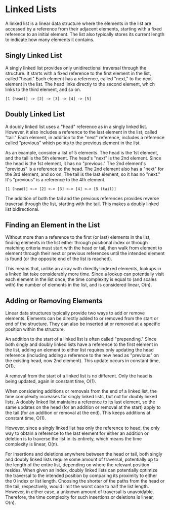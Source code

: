 # Linked Lists

A linked list is a linear data structure where the elements in the list are accessed by a reference
from their adjacent elements, starting with a fixed reference to an initial element. The list also
typically stores its current length to indicate how many elements it contains.

## Singly Linked List

A singly linked list provides only unidirectional traversal through the structure. It starts with a
fixed reference to the first element in the list, called "head." Each element has a reference,
called "next," to the next element in the list. The head links directly to the second element, which
links to the third element, and so on.

```
[1 (head)] -> [2] -> [3] -> [4] -> [5]
```

## Doubly Linked List

A doubly linked list uses a "head" reference as in a singly linked list. However, it also includes a
reference to the last element in the list, called "tail." Each element, in addition to the "next"
reference, includes a reference called "previous" which points to the previous element in the list.

As an example, consider a list of 5 elements. The head is the 1st element, and the tail is the 5th
element. The head's "next" is the 2nd element. Since the head is the 1st element, it has no
"previous." The 2nd element's "previous" is a reference to the head. The 2nd element also has a
"next" for the 3rd element, and so on. The tail is the last element, so it has no "next." It's
"previous" is a reference to the 4th element.

```
[1 (head)] <-> [2] <-> [3] <-> [4] <-> [5 (tail)]
```

The addition of both the tail and the previous references provides reverse traversal through the
list, starting with the tail. This makes a doubly linked list bidirectional.

## Finding an Element in the List

Without more than a reference to the first (or last) elements in the list, finding elements in the
list either through positional index or through matching criteria must start with the head or tail,
then walk from element to element through their next or previous references until the intended
element is found (or the opposite end of the list is reached).

This means that, unlike an array with directly-indexed elements, lookups in a linked list take
considerably more time. Since a lookup can potentially visit each element in the list once, the time
complexity is equal to (and scales with) the number of elements in the list, and is considered
linear, O(n).

## Adding or Removing Elements

Linear data structures typically provide two ways to add or remove elements. Elements can be
directly added to or removed from the start or end of the structure. They can also be inserted at or
removed at a specific position within the structure.

An addition to the start of a linked list is often called "prepending." Since both singly and doubly
linked lists have a reference to the first element in the list, adding an element to either list
requires only updating the head reference (including adding a reference to the new head as
"previous" on the existing head, now 2nd element). This update occurs in constant time, O(1).

A removal from the start of a linked list is no different. Only the head is being updated, again in
constant time, O(1).

When considering additions or removals from the end of a linked list, the time complexity increases
for singly linked lists, but not for doubly linked lists. A doubly linked list maintains a reference
to its last element, so the same updates on the head (for an addition or removal at the start) apply
to the tail (for an addition or removal at the end). This keeps additions at constant time, O(1).

However, since a singly linked list has only the reference to head, the only way to obtain a
reference to the last element for either an addition or deletion is to traverse the list in its
entirety, which means the time complexity is linear, O(n).

For insertions and deletions anywhere between the head or tail, both singly and doubly linked lists
require some amount of traversal, potentially up to the length of the entire list, depending on
where the relevant position resides. When given an index, doubly linked lists can potentially
optimize the traversal to the intended position by comparing its proximity to either the 0 index or
list length. Choosing the shorter of the paths from the head or the tail, respectively, would limit
the worst case to half the list length. However, in either case, a unknown amount of traversal is
unavoidable. Therefore, the time complexity for such insertions or deletions is linear, O(n).

